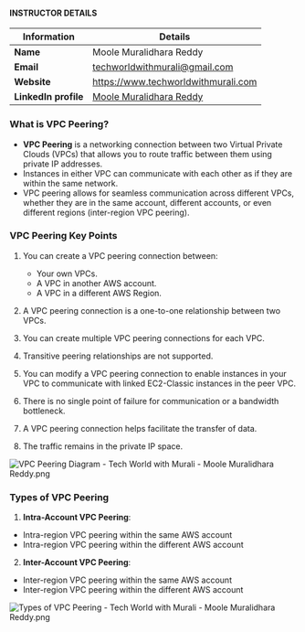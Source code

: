 #### INSTRUCTOR DETAILS

|  Information             | Details                                                                      |
|----------------------    |------------------------------------------------------------------------------|
| **Name**                 | Moole Muralidhara Reddy                                                      |
| **Email**                | techworldwithmurali@gmail.com                                                |
| **Website**              | https://www.techworldwithmurali.com               |
| **LinkedIn profile**     | [Moole Muralidhara Reddy](https://www.linkedin.com/in/moole-muralidhara-reddy) |

### What is VPC Peering?

- **VPC Peering** is a networking connection between two Virtual Private Clouds (VPCs) that allows you to route traffic between them using private IP addresses.
- Instances in either VPC can communicate with each other as if they are within the same network.
- VPC peering allows for seamless communication across different VPCs, whether they are in the same account, different accounts, or even different regions (inter-region VPC peering).

### VPC Peering Key Points

1. You can create a VPC peering connection between:
   - Your own VPCs.
   - A VPC in another AWS account.
   - A VPC in a different AWS Region.

2. A VPC peering connection is a one-to-one relationship between two VPCs.

3. You can create multiple VPC peering connections for each VPC.

4. Transitive peering relationships are not supported.

5. You can modify a VPC peering connection to enable instances in your VPC to communicate with linked EC2-Classic instances in the peer VPC.

6. There is no single point of failure for communication or a bandwidth bottleneck.

7. A VPC peering connection helps facilitate the transfer of data.

8. The traffic remains in the private IP space.

![VPC Peering Diagram - Tech World with Murali - Moole Muralidhara Reddy.png](https://github.com/techworldwithmurali/aws-zero-to-hero/blob/main/Day-15/images/Day%2015-VPC%20Peering%20Diagram%20-%20Moole%20Muralidhara%20Reddy%20-%20Tech%20World%20with%20Murali.png)

### Types of VPC Peering

1. **Intra-Account VPC Peering**:
  -  Intra-region VPC peering within the same AWS account
  -  Intra-region VPC peering within the different AWS account
   
2. **Inter-Account VPC Peering**:
  -  Inter-region VPC peering within the same AWS account
  -  Inter-region VPC peering within the different AWS account

![Types of VPC Peering - Tech World with Murali - Moole Muralidhara Reddy.png](https://github.com/techworldwithmurali/aws-zero-to-hero/blob/main/Day-15/images/Day%2015-Types%20of%20VPC%20Peering%20-%20Moole%20Muralidhara%20Reddy%20-%20Tech%20World%20with%20Murali.png)
